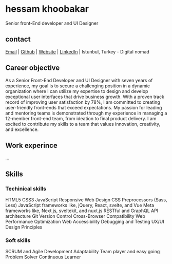 # hessam khoobakar

Senior front-End developer and UI Designer

## contact

[Email](amirhessam.dev@gmail.com) | [Github](https://github.com/hessamkhoobkar) | [Website](https://github.com/hessamkhoobkar) | [LinkedIn](https://www.linkedin.com/in/hessam-khoobkar/) | Istunbul, Turkey - Digital nomad

## Career objective

As a Senior Front-End Developer and UI Designer with seven years of experience, my goal is to secure a challenging position in a dynamic organization where I can utilize my expertise to design and develop exceptional user interfaces that drive business growth. With a proven track record of improving user satisfaction by 78%, I am committed to creating user-friendly front-ends that exceed expectations. My passion for leading and mentoring teams is demonstrated through my experience in managing a 12-member front-end team, from ideation to final product delivery. I am excited to contribute my skills to a team that values innovation, creativity, and excellence.

## Work experince

...

## Skills

### Techinical skills

HTML5
CSS3
JavaScript
Responsive Web Design
CSS Preprocessors (Sass, Less)
JavaScript frameworks like, jQuery, React, svelte, and Vue
Meta frameworks like, Next.js, sveltekit, and nuxt.js
RESTful and GraphQL API architecture
Git Version Control
Cross-Browser Compatibility
Web Performance Optimization
Web Accessibility
Debugging and Testing
UX/UI Design Principles

### Soft skills

SCRUM and Agile Development
Adaptability
Team player and easy going
Problem Solver
Continuous Learner
